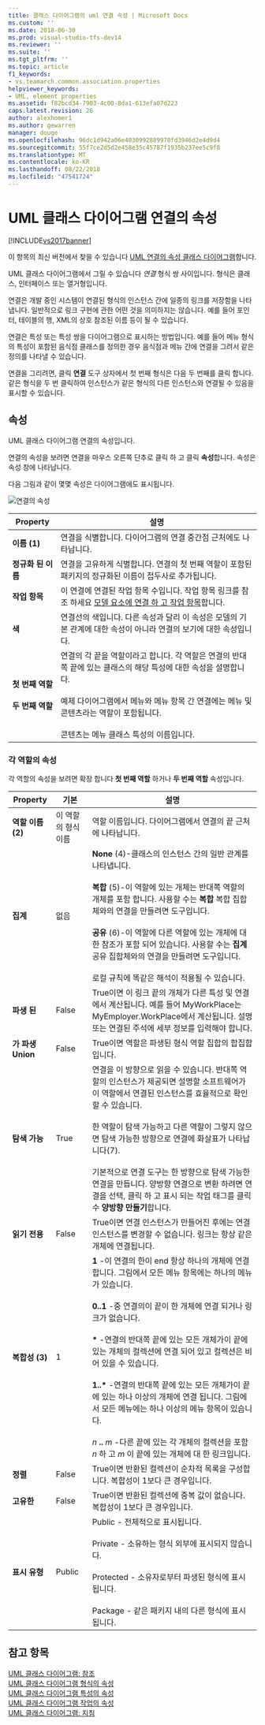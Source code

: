 ```yaml
---
title: 클래스 다이어그램의 uml 연결 속성 | Microsoft Docs
ms.custom: ''
ms.date: 2018-06-30
ms.prod: visual-studio-tfs-dev14
ms.reviewer: ''
ms.suite: ''
ms.tgt_pltfrm: ''
ms.topic: article
f1_keywords:
- vs.teamarch.common.association.properties
helpviewer_keywords:
- UML, element properties
ms.assetid: f82bcd34-7903-4c00-8da1-613efa07d223
caps.latest.revision: 26
author: alexhomer1
ms.author: gewarren
manager: douge
ms.openlocfilehash: 96dc1d942a06e4030992889970fd3946d2e4d9d4
ms.sourcegitcommit: 55f7ce2d5d2e458e35c45787f1935b237ee5c9f8
ms.translationtype: MT
ms.contentlocale: ko-KR
ms.lasthandoff: 08/22/2018
ms.locfileid: "47541724"
---
```

# <a name="properties-of-associations-on-uml-class-diagrams"></a>UML 클래스 다이어그램 연결의 속성
[!INCLUDE[vs2017banner](../includes/vs2017banner.md)]

이 항목의 최신 버전에서 찾을 수 있습니다 [UML 연결의 속성 클래스 다이어그램](https://docs.microsoft.com/visualstudio/modeling/properties-of-associations-on-uml-class-diagrams)합니다.  
  
UML 클래스 다이어그램에서 그릴 수 있습니다 *연결* 형식 쌍 사이입니다. 형식은 클래스, 인터페이스 또는 열거형입니다.  
  
 연결은 개발 중인 시스템이 연결된 형식의 인스턴스 간에 일종의 링크를 저장함을 나타냅니다. 일반적으로 링크 구현에 관한 어떤 것을 의미하지는 않습니다. 예를 들어 포인터, 테이블의 행, XML의 상호 참조된 이름 등이 될 수 있습니다.  
  
 연결은 특성 또는 특성 쌍을 다이어그램으로 표시하는 방법입니다. 예를 들어 메뉴 형식의 특성이 포함된 음식점 클래스를 정의한 경우 음식점과 메뉴 간에 연결을 그려서 같은 정의를 나타낼 수 있습니다.  
  
 연결을 그리려면, 클릭 **연결** 도구 상자에서 첫 번째 형식은 다음 두 번째를 클릭 합니다. 같은 형식을 두 번 클릭하여 인스턴스가 같은 형식의 다른 인스턴스와 연결될 수 있음을 표시할 수 있습니다.  
  
## <a name="properties"></a>속성  
 UML 클래스 다이어그램 연결의 속성입니다.  
  
 연결의 속성을 보려면 연결을 마우스 오른쪽 단추로 클릭 하 고 클릭 **속성**합니다. 속성은 속성 창에 나타납니다.  
  
 다음 그림과 같이 몇몇 속성은 다이어그램에도 표시됩니다.  
  
 ![연결의 속성](../modeling/media/uml-classprop.png "UML_ClassProp")  
  
|**Property**|설명|  
|------------------|-----------------|  
|**이름 (1)**|연결을 식별합니다. 다이어그램의 연결 중간점 근처에도 나타납니다.|  
|**정규화 된 이름**|연결을 고유하게 식별합니다. 연결의 첫 번째 역할이 포함된 패키지의 정규화된 이름이 접두사로 추가됩니다.|  
|**작업 항목**|이 연결에 연결된 작업 항목 수입니다. 작업 항목 링크를 참조 하세요 [모델 요소에 연결 하 고 작업 항목](../modeling/link-model-elements-and-work-items.md)합니다.|  
|**색**|연결선의 색입니다. 다른 속성과 달리 이 속성은 모델의 기본 관계에 대한 속성이 아니라 연결의 보기에 대한 속성입니다.|  
|**첫 번째 역할**<br /><br /> **두 번째 역할**|연결의 각 끝을 역할이라고 합니다. 각 역할은 연결의 반대쪽 끝에 있는 클래스의 해당 특성에 대한 속성을 설명합니다.<br /><br /> 예제 다이어그램에서 메뉴와 메뉴 항목 간 연결에는 메뉴 및 콘텐츠라는 역할이 포함됩니다.<br /><br /> 콘텐츠는 메뉴 클래스 특성의 이름입니다.|  
  
### <a name="properties-of-each-role"></a>각 역할의 속성  
 각 역할의 속성을 보려면 확장 합니다 **첫 번째 역할** 하거나 **두 번째 역할** 속성입니다.  
  
|**Property**|**기본**|설명|  
|------------------|-----------------|-----------------|  
|**역할 이름 (2)**|이 역할의 형식 이름|역할 이름입니다. 다이어그램에서 연결의 끝 근처에 나타납니다.|  
|**집계**|없음|**None** (4)-클래스의 인스턴스 간의 일반 관계를 나타냅니다.<br /><br /> **복합** (5)-이 역할에 있는 개체는 반대쪽 역할의 개체를 포함 합니다. 사용할 수는 **복합** 복합 집합체와의 연결을 만들려면 도구입니다.<br /><br /> **공유** (6)-이 역할에 다른 역할에 있는 개체에 대 한 참조가 포함 되어 있습니다. 사용할 수는 **집계** 공유 집합체와의 연결을 만들려면 도구입니다.<br /><br /> 로컬 규칙에 똑같은 해석이 적용될 수 있습니다.|  
|**파생 된**|False|True이면 이 링크 끝의 개체가 다른 특성 및 연결에서 계산됩니다. 예를 들어 MyWorkPlace는 MyEmployer.WorkPlace에서 계산됩니다. 설명 또는 연결된 주석에 세부 정보를 입력해야 합니다.|  
|**가 파생 Union**|False|True이면 역할은 파생된 형식 역할 집합의 합집합입니다.|  
|**탐색 가능**|True|연결을 이 방향으로 읽을 수 있습니다. 반대쪽 역할의 인스턴스가 제공되면 설명할 소프트웨어가 이 역할에서 연결된 인스턴스를 효율적으로 확인할 수 있습니다.<br /><br /> 한 역할이 탐색 가능하고 다른 역할이 그렇지 않으면 탐색 가능한 방향으로 연결에 화살표가 나타납니다(7).<br /><br /> 기본적으로 연결 도구는 한 방향으로 탐색 가능한 연결을 만듭니다. 양방향 연결으로 변환 하려면 연결을 선택, 클릭 하 고 표시 되는 작업 태그를 클릭 수 **양방향 만들기**합니다.|  
|**읽기 전용**|False|True이면 연결 인스턴스가 만들어진 후에는 연결 인스턴스를 변경할 수 없습니다. 링크는 항상 같은 개체에 연결됩니다.|  
|**복합성 (3)**|1|**1** -이 연결의 한이 end 항상 하나의 개체에 연결 합니다. 그림에서 모든 메뉴 항목에는 하나의 메뉴가 있습니다.<br /><br /> **0..1** -중 연결의이 끝이 한 개체에 연결 되거나 링크가 없습니다.<br /><br /> **\*** -연결의 반대쪽 끝에 있는 모든 개체가이 끝에 있는 개체의 컬렉션에 연결 되어 있고 컬렉션은 비어 있을 수 있습니다.<br /><br /> **1..\***  -연결의 반대쪽 끝에 있는 모든 개체가이 끝에 있는 하나 이상의 개체에 연결 됩니다. 그림에서 모든 메뉴에는 하나 이상의 메뉴 항목이 있습니다.<br /><br /> *n* **..** *m* -다른 끝에 있는 각 개체의 컬렉션을 포함 *n* 하 고 *m* 이 끝에 있는 개체에 대 한 링크입니다.|  
|**정렬**|False|True이면 반환된 컬렉션이 순차적 목록을 구성합니다. 복합성이 1보다 큰 경우입니다.|  
|**고유한**|False|True이면 반환된 컬렉션에 중복 값이 없습니다. 복합성이 1보다 큰 경우입니다.|  
|**표시 유형**|Public|Public - 전체적으로 표시됩니다.<br /><br /> Private - 소유하는 형식 외부에 표시되지 않습니다.<br /><br /> Protected - 소유자로부터 파생된 형식에 표시됩니다.<br /><br /> Package - 같은 패키지 내의 다른 형식에 표시됩니다.|  
  
## <a name="see-also"></a>참고 항목  
 [UML 클래스 다이어그램: 참조](../modeling/uml-class-diagrams-reference.md)   
 [UML 클래스 다이어그램 형식의 속성](../modeling/properties-of-types-on-uml-class-diagrams.md)   
 [UML 클래스 다이어그램 특성의 속성](../modeling/properties-of-attributes-on-uml-class-diagrams.md)   
 [UML 클래스 다이어그램 작업의 속성](../modeling/properties-of-operations-on-uml-class-diagrams.md)   
 [UML 클래스 다이어그램: 지침](../modeling/uml-class-diagrams-guidelines.md)



